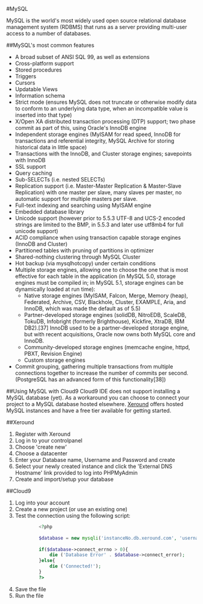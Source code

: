 #MySQL

MySQL is the world's most widely used open source relational database management system (RDBMS) that runs as a server providing multi-user access to a number of databases.

##MySQL's most common features
* A broad subset of ANSI SQL 99, as well as extensions<br/>
* Cross-platform support<br/>
* Stored procedures<br/>
* Triggers<br/>
* Cursors<br/>
* Updatable Views<br/>
* Information schema<br/>
* Strict mode (ensures MySQL does not truncate or otherwise modify data to conform to an underlying data type, when an incompatible value is inserted into that type)<br/>
* X/Open XA distributed transaction processing (DTP) support; two phase commit as part of this, using Oracle's InnoDB engine<br/>
* Independent storage engines (MyISAM for read speed, InnoDB for transactions and referential integrity, MySQL Archive for storing historical data in little space)<br/>
* Transactions with the InnoDB, and Cluster storage engines; savepoints with InnoDB<br/>
* SSL support<br/>
* Query caching<br/>
* Sub-SELECTs (i.e. nested SELECTs)<br/>
* Replication support (i.e. Master-Master Replication & Master-Slave Replication) with one master per slave, many slaves per master, no automatic support for multiple masters per slave.<br/>
* Full-text indexing and searching using MyISAM engine<br/>
* Embedded database library<br/>
* Unicode support (however prior to 5.5.3 UTF-8 and UCS-2 encoded strings are limited to the BMP, in 5.5.3 and later use utf8mb4 for full unicode support)<br/>
* ACID compliance when using transaction capable storage engines (InnoDB and Cluster)<br/>
* Partitioned tables with pruning of partitions in optimizer<br/>
* Shared-nothing clustering through MySQL Cluster<br/>
* Hot backup (via mysqlhotcopy) under certain conditions<br/>
* Multiple storage engines, allowing one to choose the one that is most effective for each table in the application (in MySQL 5.0, storage engines must be compiled in; in MySQL 5.1, storage engines can be dynamically loaded at run time):<br/>
    * Native storage engines (MyISAM, Falcon, Merge, Memory (heap), Federated, Archive, CSV, Blackhole, Cluster, EXAMPLE, Aria, and InnoDB, which was made the default as of 5.5)<br/>
    * Partner-developed storage engines (solidDB, NitroEDB, ScaleDB, TokuDB, Infobright (formerly Brighthouse), Kickfire, XtraDB, IBM DB2).[37] InnoDB used to be a partner-developed storage engine, but with recent acquisitions, Oracle now owns both MySQL core and InnoDB.<br/>
    * Community-developed storage engines (memcache engine, httpd, PBXT, Revision Engine)<br/>
    * Custom storage engines<br/>
* Commit grouping, gathering multiple transactions from multiple connections together to increase the number of commits per second. (PostgreSQL has an advanced form of this functionality[38])<br/>

##Using MySQL with Cloud9
Cloud9 IDE does not support installing a MySQL database (yet). As a workaround you can choose to connect your project to a MySQL database hosted elsewhere. [Xeround](http://xeround.com/mysql-cloud-db-free-registration/)
offers hosted MySQL instances and have a free tier available for getting started.

##Xeround
1. Register with Xeround<br/>
2. Log in to your controlpanel<br/>
3. Choose 'create new'<br/>
4. Choose a datacenter<br/>
5. Enter your Database name, Username and Password and create<br/>
6. Select your newly created instance and click the 'External DNS Hostname' link provided to log into PHPMyAdmin<br/>
7. Create and import/setup your database<br/>

##Cloud9
1. Log into your account<br/>
2. Create a new project (or use an existing one)<br/>
3. Test the connection using the following script:<br/>
```PHP
            <?php
            
            $database = new mysqli('instanceNo.db.xeround.com', 'username', 'password', 'databasename', 'port');
    
            if($database->connect_errno > 0){
                die ('Database Error' . $database->connect_error); 
            }else{
                die ('Connected!');
            }
            ?>
```
4. Save the file
5. Run the file
